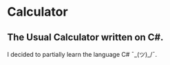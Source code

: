 # Calculator
The Usual Calculator written on C#. 
-----------------------------------
I decided to partially learn the language C# ¯\_(ツ)_/¯.
